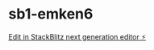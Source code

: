 # sb1-emken6

[Edit in StackBlitz next generation editor ⚡️](https://stackblitz.com/~/github.com/monnyahmeti/sb1-emken6)